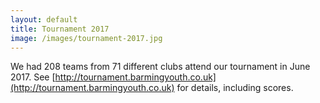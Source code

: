 ```yaml
---
layout: default
title: Tournament 2017
image: /images/tournament-2017.jpg
---
```


We had 208 teams from 71 different clubs attend our tournament in June 2017. See [http://tournament.barmingyouth.co.uk](http://tournament.barmingyouth.co.uk) for details, including scores.

